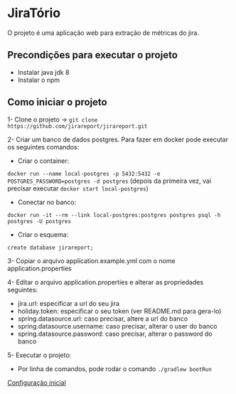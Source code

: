 # JiraTório
O projeto é uma aplicação web para extração de métricas do jira.

## Precondições para executar o projeto
- Instalar java jdk 8
- Instalar o npm

## Como iniciar o projeto
1- Clone o projeto -> `git clone https://github.com/jirareport/jirareport.git`

2- Criar um banco de dados postgres. 
Para fazer em docker pode executar os seguintes comandos:

- Criar o container:

`docker run --name local-postgres -p 5432:5432 -e POSTGRES_PASSWORD=postgres -d postgres`
(depois da primeira vez, vai precisar executar `docker start local-postgres`)

- Conectar no banco:

`docker run -it --rm --link local-postgres:postgres postgres psql -h postgres -U postgres`

- Criar o esquema:

`create database jirareport;`

3- Copiar o arquivo application.example.yml com o nome application.properties

4- Editar o arquivo application.properties e alterar as propriedades seguintes:
- jira.url: especificar a url do seu jira
- holiday.token: especificar o seu token (ver README.md para gera-lo)
- spring.datasource.url: caso precisar, altere a url do banco
- spring.datasource.username: caso precisar, alterar o user do banco
- spring.datasource.password: caso precisar, alterar o password do banco

5- Executar o projeto:
- Por linha de comandos, pode rodar o comando `./gradlew bootRun`

[Configuração inicial](/startConfig.html)